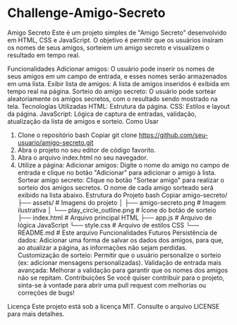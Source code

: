 # Challenge-Amigo-Secreto
Amigo Secreto
Este é um projeto simples de "Amigo Secreto" desenvolvido em HTML, CSS e JavaScript. O objetivo é permitir que os usuários insiram os nomes de seus amigos, sorteiem um amigo secreto e visualizem o resultado em tempo real.

Funcionalidades
Adicionar amigos: O usuário pode inserir os nomes de seus amigos em um campo de entrada, e esses nomes serão armazenados em uma lista.
Exibir lista de amigos: A lista de amigos inseridos é exibida em tempo real na página.
Sorteio do amigo secreto: O usuário pode sortear aleatoriamente os amigos secretos, com o resultado sendo mostrado na tela.
Tecnologias Utilizadas
HTML: Estrutura da página.
CSS: Estilos e layout da página.
JavaScript: Lógica de captura de entradas, validação, atualização da lista de amigos e sorteio.
Como Usar
1. Clone o repositório
bash
Copiar
git clone https://github.com/seu-usuario/amigo-secreto.git
2. Abra o projeto no seu editor de código favorito.
3. Abra o arquivo index.html no seu navegador.
4. Utilize a página:
Adicionar amigos: Digite o nome do amigo no campo de entrada e clique no botão "Adicionar" para adicionar o amigo à lista.
Sortear amigo secreto: Clique no botão "Sortear amigo" para realizar o sorteio dos amigos secretos. O nome de cada amigo sorteado será exibido na lista abaixo.
Estrutura do Projeto
bash
Copiar
amigo-secreto/
├── assets/                # Imagens do projeto
│   ├── amigo-secreto.png  # Imagem ilustrativa
│   └── play_circle_outline.png  # Ícone do botão de sorteio
├── index.html             # Arquivo principal HTML
├── app.js                 # Arquivo de lógica JavaScript
└── style.css              # Arquivo de estilos CSS
└── README.md              # Este arquivo
Funcionalidades Futuros
Persistência de dados: Adicionar uma forma de salvar os dados dos amigos, para que, ao atualizar a página, as informações não sejam perdidas.
Customização de sorteio: Permitir que o usuário personalize o sorteio (ex: adicionar mensagens personalizadas).
Validação de entrada mais avançada: Melhorar a validação para garantir que os nomes dos amigos não se repitam.
Contribuições
Se você quiser contribuir para o projeto, sinta-se à vontade para abrir uma pull request com melhorias ou correções de bugs!

Licença
Este projeto está sob a licença MIT. Consulte o arquivo LICENSE para mais detalhes.
